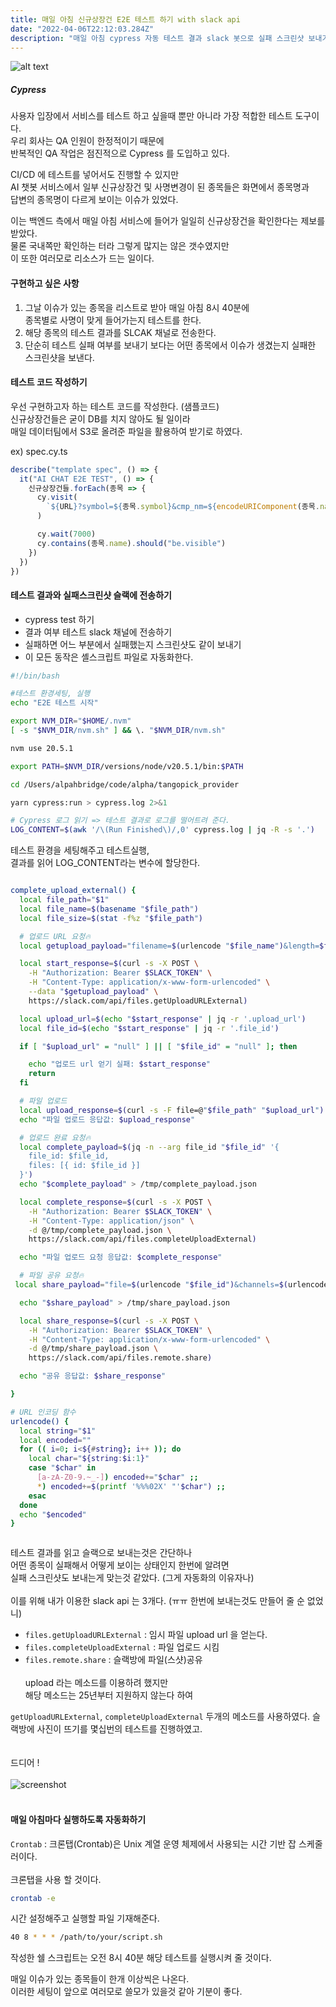 ```yaml
---
title: 매일 아침 신규상장건 E2E 테스트 하기 with slack api
date: "2022-04-06T22:12:03.284Z"
description: "매일 아침 cypress 자동 테스트 결과 slack 봇으로 실패 스크린샷 보내기"
---
```


![alt text](image.png)

##### Cypress

사용자 입장에서 서비스를 테스트 하고 싶을때 뿐만 아니라 가장 적합한 테스트 도구이다. <br/>
우리 회사는 QA 인원이 한정적이기 때문에 <br/>반복적인 QA 작업은 점진적으로 Cypress 를 도입하고 있다.<br/>

CI/CD 에 테스트를 넣어서도 진행할 수 있지만<br/>
AI 챗봇 서비스에서 일부 신규상장건 및 사명변경이 된 종목들은 화면에서 종목명과<br/>
답변의 종목명이 다르게 보이는 이슈가 있었다.

이는 백엔드 측에서 매일 아침 서비스에 들어가 일일히 신규상장건을 확인한다는 제보를 받았다.<br/>
물론 국내쪽만 확인하는 터라 그렇게 많지는 않은 갯수였지만<br/> 이 또한 여러모로 리소스가 드는 일이다.<br/>

#### 구현하고 싶은 사항

1. 그날 이슈가 있는 종목을 리스트로 받아 매일 아침 8시 40분에 <br/>종목별로 사명이 맞게 들어가는지 테스트를 한다.
2. 해당 종목의 테스트 결과를 SLCAK 채널로 전송한다.
3. 단순히 테스트 실패 여부를 보내기 보다는 어떤 종목에서 이슈가 생겼는지 실패한 스크린샷을 보낸다.

#### 테스트 코드 작성하기

우선 구현하고자 하는 테스트 코드를 작성한다. (샘플코드)<br/>
신규상장건들은 굳이 DB를 치지 않아도 될 일이라<br/>
매일 데이터팀에서 S3로 올려준 파일을 활용하여 받기로 하였다.<br/>

ex) spec.cy.ts

```javascript
describe("template spec", () => {
  it("AI CHAT E2E TEST", () => {
    신규상장건들.forEach(종목 => {
      cy.visit(
        `${URL}?symbol=${종목.symbol}&cmp_nm=${encodeURIComponent(종목.name)}`
      )

      cy.wait(7000)
      cy.contains(종목.name).should("be.visible")
    })
  })
})
```

#### 테스트 결과와 실패스크린샷 슬랙에 전송하기

- cypress test 하기
- 결과 여부 테스트 slack 채널에 전송하기
- 실패하면 어느 부분에서 실패했는지 스크린샷도 같이 보내기
- 이 모든 동작은 셸스크립트 파일로 자동화한다.

```sh
#!/bin/bash

#테스트 환경세팅, 실행
echo "E2E 테스트 시작"

export NVM_DIR="$HOME/.nvm"
[ -s "$NVM_DIR/nvm.sh" ] && \. "$NVM_DIR/nvm.sh"

nvm use 20.5.1

export PATH=$NVM_DIR/versions/node/v20.5.1/bin:$PATH

cd /Users/alpahbridge/code/alpha/tangopick_provider

yarn cypress:run > cypress.log 2>&1

# Cypress 로그 읽기 => 테스트 결과로 로그를 떨어트려 준다.
LOG_CONTENT=$(awk '/\(Run Finished\)/,0' cypress.log | jq -R -s '.')

```

테스트 환경을 세팅해주고 테스트실행, <br/>결과를 읽어 LOG_CONTENT라는 변수에 할당한다.

```sh

complete_upload_external() {
  local file_path="$1"
  local file_name=$(basename "$file_path")
  local file_size=$(stat -f%z "$file_path")

  # 업로드 URL 요청🔥
  local getupload_payload="filename=$(urlencode "$file_name")&length=$file_size&channels=$(urlencode "$SLACK_CHANNEL_ID")"

  local start_response=$(curl -s -X POST \
    -H "Authorization: Bearer $SLACK_TOKEN" \
    -H "Content-Type: application/x-www-form-urlencoded" \
    --data "$getupload_payload" \
    https://slack.com/api/files.getUploadURLExternal)

  local upload_url=$(echo "$start_response" | jq -r '.upload_url')
  local file_id=$(echo "$start_response" | jq -r '.file_id')

  if [ "$upload_url" = "null" ] || [ "$file_id" = "null" ]; then

    echo "업로드 url 얻기 실패: $start_response"
    return
  fi

  # 파일 업로드
  local upload_response=$(curl -s -F file=@"$file_path" "$upload_url")
  echo "파일 업로드 응답값: $upload_response"

  # 업로드 완료 요청🔥
  local complete_payload=$(jq -n --arg file_id "$file_id" '{
    file_id: $file_id,
    files: [{ id: $file_id }]
  }')
  echo "$complete_payload" > /tmp/complete_payload.json

  local complete_response=$(curl -s -X POST \
    -H "Authorization: Bearer $SLACK_TOKEN" \
    -H "Content-Type: application/json" \
    -d @/tmp/complete_payload.json \
    https://slack.com/api/files.completeUploadExternal)

  echo "파일 업로드 요청 응답값: $complete_response"

  # 파일 공유 요청🔥
 local share_payload="file=$(urlencode "$file_id")&channels=$(urlencode "$SLACK_CHANNEL_ID")"

  echo "$share_payload" > /tmp/share_payload.json

  local share_response=$(curl -s -X POST \
    -H "Authorization: Bearer $SLACK_TOKEN" \
    -H "Content-Type: application/x-www-form-urlencoded" \
    -d @/tmp/share_payload.json \
    https://slack.com/api/files.remote.share)

  echo "공유 응답값: $share_response"

}

# URL 인코딩 함수
urlencode() {
  local string="$1"
  local encoded=""
  for (( i=0; i<${#string}; i++ )); do
    local char="${string:$i:1}"
    case "$char" in
      [a-zA-Z0-9.~_-]) encoded+="$char" ;;
      *) encoded+=$(printf '%%%02X' "'$char") ;;
    esac
  done
  echo "$encoded"
}



```

테스트 결과를 읽고 슬랙으로 보내는것은 간단하나<br/>
어떤 종목이 실패해서 어떻게 보이는 상태인지 한번에 알려면 <br/>실패 스크린샷도 보내는게 맞는것 같았다. (그게 자동화의 이유자나)<br/><br/>
이를 위해 내가 이용한 slack api 는 3개다. (ㅠㅠ 한번에 보내는것도 만들어 줄 순 없었니)

- `files.getUploadURLExternal` : 임시 파일 upload url 을 얻는다.
- `files.completeUploadExternal` : 파일 업로드 시킴
- `files.remote.share` : 슬랙방에 파일(스샷)공유<br/><br/>
  upload 라는 메소드를 이용하려 했지만 <br/>해당 메소드는 25년부터 지원하지 않는다 하여

`getUploadURLExternal`, `completeUploadExternal` 두개의 메소드를 사용하였다.
슬랙방에 사진이 뜨기를 몇십번의 테스트를 진행하였고.<br/><br/><br/>
드디어 !<br/><br/>
![screenshot](screenshot2.png)
<br/><br/>

#### 매일 아침마다 실행하도록 자동화하기

`Crontab` : 크론탭(Crontab)은 Unix 계열 운영 체제에서 사용되는 시간 기반 잡 스케줄러이다. <br/><br/>
크론탭을 사용 할 것이다.

```sh
crontab -e

```

시간 설정해주고 실행할 파일 기재해준다.

```sh
40 8 * * * /path/to/your/script.sh
```

작성한 쉘 스크립트는 오전 8시 40분 해당 테스트를 실행시켜 줄 것이다.

매일 이슈가 있는 종목들이 한개 이상씩은 나온다.<br/>
이러한 세팅이 앞으로 여러모로 쓸모가 있을것 같아 기분이 좋다.
